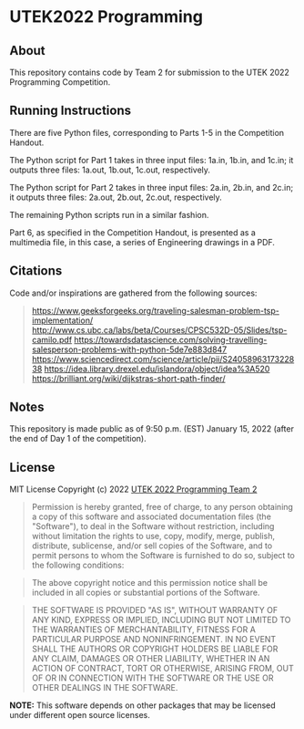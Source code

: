# UTEK2022 Programming

## About
This repository contains code by Team 2 for submission to the UTEK 2022 Programming Competition.

## Running Instructions
There are five Python files, corresponding to Parts 1-5 in the Competition Handout.

The Python script for Part 1 takes in three input files: 1a.in, 1b.in, and 1c.in;
it outputs three files: 1a.out, 1b.out, 1c.out, respectively.

The Python script for Part 2 takes in three input files: 2a.in, 2b.in, and 2c.in;
it outputs three files: 2a.out, 2b.out, 2c.out, respectively.

The remaining Python scripts run in a similar fashion.

Part 6, as specified in the Competition Handout, is presented as a multimedia file, in this case, a series of Engineering drawings in a PDF.

## Citations
Code and/or inspirations are gathered from the following sources:
> https://www.geeksforgeeks.org/traveling-salesman-problem-tsp-implementation/
> http://www.cs.ubc.ca/labs/beta/Courses/CPSC532D-05/Slides/tsp-camilo.pdf
> https://towardsdatascience.com/solving-travelling-salesperson-problems-with-python-5de7e883d847
> https://www.sciencedirect.com/science/article/pii/S2405896317322838
> https://idea.library.drexel.edu/islandora/object/idea%3A520
> https://brilliant.org/wiki/dijkstras-short-path-finder/

## Notes
This repository is made public as of 9:50 p.m. (EST) January 15, 2022 (after the end of Day 1 of the competition).

## License
MIT License
Copyright (c) 2022 [UTEK 2022 Programming Team 2](https://github.com/macarl08)

> Permission is hereby granted, free of charge, to any person obtaining a copy
> of this software and associated documentation files (the "Software"), to deal
> in the Software without restriction, including without limitation the rights
> to use, copy, modify, merge, publish, distribute, sublicense, and/or sell
> copies of the Software, and to permit persons to whom the Software is
> furnished to do so, subject to the following conditions:

> The above copyright notice and this permission notice shall be included in all
> copies or substantial portions of the Software.

> THE SOFTWARE IS PROVIDED "AS IS", WITHOUT WARRANTY OF ANY KIND, EXPRESS OR
> IMPLIED, INCLUDING BUT NOT LIMITED TO THE WARRANTIES OF MERCHANTABILITY,
> FITNESS FOR A PARTICULAR PURPOSE AND NONINFRINGEMENT. IN NO EVENT SHALL THE
> AUTHORS OR COPYRIGHT HOLDERS BE LIABLE FOR ANY CLAIM, DAMAGES OR OTHER
> LIABILITY, WHETHER IN AN ACTION OF CONTRACT, TORT OR OTHERWISE, ARISING FROM,
> OUT OF OR IN CONNECTION WITH THE SOFTWARE OR THE USE OR OTHER DEALINGS IN THE
> SOFTWARE.

**NOTE:** This software depends on other packages that may be licensed under different open source licenses.